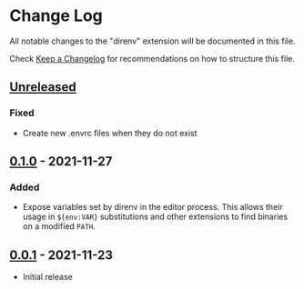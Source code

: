 # Change Log

All notable changes to the "direnv" extension will be documented in this file.

Check [Keep a Changelog](http://keepachangelog.com/) for recommendations on how to structure this file.

## [Unreleased]
### Fixed
- Create new .envrc files when they do not exist

## [0.1.0] - 2021-11-27
### Added
- Expose variables set by direnv in the editor process.
  This allows their usage in `${env:VAR}` substitutions
  and other extensions to find binaries on a modified `PATH`.

## [0.0.1] - 2021-11-23
- Initial release

[Unreleased]: https://codeberg.org/mkhl/vscode-direnv/compare/v0.1.0...HEAD
[0.1.0]: https://codeberg.org/mkhl/vscode-direnv/compare/v0.0.1...v0.1.0
[0.0.1]: https://codeberg.org/mkhl/vscode-direnv/releases/tag/v0.0.1
